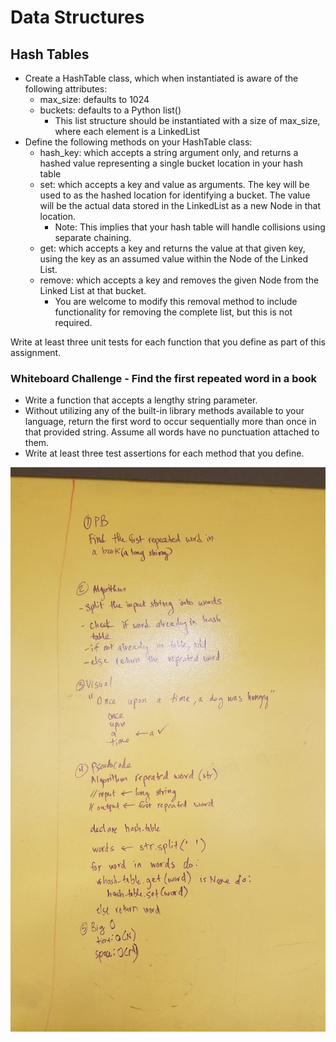 # Data Structures
## Hash Tables
- Create a HashTable class, which when instantiated is aware of the following attributes:
    - max_size: defaults to 1024
    - buckets: defaults to a Python list()
        - This list structure should be instantiated with a size of max_size, where each element is a LinkedList
- Define the following methods on your HashTable class:
    - hash_key: which accepts a string argument only, and returns a hashed value representing a single bucket location in your hash table
    - set: which accepts a key and value as arguments. The key will be used to as the hashed location for identifying a bucket. The value will be the actual data stored in the LinkedList as a new Node in that location.
        - Note: This implies that your hash table will handle collisions using separate chaining.
    - get: which accepts a key and returns the value at that given key, using the key as an assumed value within the Node of the Linked List.
    - remove: which accepts a key and removes the given Node from the Linked List at that bucket.
        - You are welcome to modify this removal method to include functionality for removing the complete list, but this is not required.

Write at least three unit tests for each function that you define as part of this assignment.


### Whiteboard Challenge - Find the first repeated word in a book
- Write a function that accepts a lengthy string parameter.
- Without utilizing any of the built-in library methods available to your language, return the first word to occur sequentially more than once in that provided string. Assume all words have no punctuation attached to them.
- Write at least three test assertions for each method that you define.

![whiteboard](../../assets/repeated_word.jpg)
